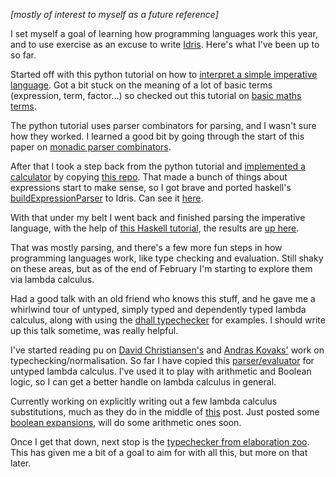 _[mostly of interest to myself as a future reference]_

I set myself a goal of learning how programming languages work this year, and to use exercise as an excuse to write [Idris](https://www.idris-lang.org/index.html). Here's what I've been up to so far. 

Started off with this python tutorial on how to [interpret a simple imperative language](http://www.jayconrod.com/posts/37/a-simple-interpreter-from-scratch-in-python--part-1-). Got a bit stuck on the meaning of a lot of basic terms (expression, term, factor...) so checked out this tutorial on [basic maths terms](http://zonalandeducation.com/mmts/expressions/termsAndFactors.html).

The python tutorial uses parser combinators for parsing, and I wasn't sure how they worked. I learned a good bit by going through the start of this paper on [monadic parser combinators](http://www.cs.nott.ac.uk/~pszgmh/monparsing.pdf).

After that I took a step back from the python tutorial and [implemented a calculator](https://github.com/alexhumphreys/pl-playground/blob/master/calculator/calc.idr) by copying [this repo](https://github.com/steshaw/idris-calc). That made a bunch of things about expressions start to make sense, so I got brave and ported haskell's [buildExpressionParser](https://hackage.haskell.org/package/attoparsec-expr-0.1.1.2/docs/Data-Attoparsec-Expr.html) to Idris. Can see it [here](https://github.com/alexhumphreys/pl-playground/tree/01f62d8fa36baef3ddcaa4978ba8447c5df3ce22/BuildExpressoinParser).

With that under my belt I went back and finished parsing the imperative language, with the help of [this Haskell tutorial](https://wiki.haskell.org/Parsing_a_simple_imperative_language), the results are [up here](https://github.com/alexhumphreys/pl-playground/tree/01f62d8fa36baef3ddcaa4978ba8447c5df3ce22/Imperative).

That was mostly parsing, and there's a few more fun steps in how programming languages work, like type checking and evaluation. Still shaky on these areas, but as of the end of February I'm starting to explore them via lambda calculus.

Had a good talk with an old friend who knows this stuff, and he gave me a whirlwind tour of untyped, simply typed and dependently typed lambda calculus, along with using the [dhall typechecker](https://github.com/dhall-lang/dhall-haskell/blob/master/dhall/src/Dhall/TypeCheck.hs) for examples. I should write up this talk sometime, was really helpful.

I've started reading pu on [David Christiansen's](http://davidchristiansen.dk/tutorials/implementing-types-hs.pdf) and [Andras Kovaks'](https://github.com/AndrasKovacs/elaboration-zoo) work on typechecking/normalisation. So far I have copied this [parser/evaluator](https://github.com/AndrasKovacs/elaboration-zoo/tree/89bd75a2fe3fb9aa8e505bb89723acd8f0e730a9/01-eval) for untyped lambda calculus. I've used it to play with arithmetic and Boolean logic, so I can get a better handle on lambda calculus in general. 

Currently working on explicitly writing out a few lambda calculus substitutions, much as they do in the middle of [this](https://blog.brunobonacci.com/2017/10/08/lambda-calculus-and-boolean-logic/) post. Just posted some [boolean expansions](https://alexhumphreys.github.io/2020/03/01/january-february-review.html), will do some arithmetic ones soon. 

Once I get that down, next stop is the [typechecker from elaboration zoo](https://github.com/AndrasKovacs/elaboration-zoo/tree/master/02-typecheck). This has given me a bit of a goal to aim for with all this, but more on that later. 

